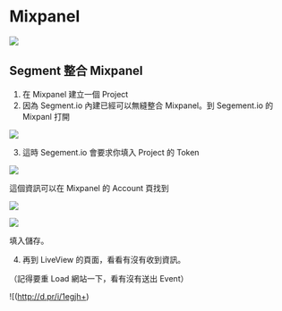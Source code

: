 # Mixpanel

![](http://d.pr/i/1cYlR+)

## Segment 整合 Mixpanel

1) 在 Mixpanel 建立一個 Project
2) 因為 Segment.io 內建已經可以無縫整合 Mixpanel。到 Segement.io 的 Mixpanl 打開

![](http://d.pr/i/4CQr+)

3) 這時 Segement.io 會要求你填入 Project 的 Token

![](http://d.pr/i/14vQ4+)

這個資訊可以在 Mixpanel 的 Account 頁找到

![](http://d.pr/i/1leyZ+)

![](http://d.pr/i/1cIBK+)

填入儲存。

4) 再到 LiveView 的頁面，看看有沒有收到資訊。

（記得要重 Load 網站一下，看有沒有送出 Event）

![(http://d.pr/i/1egjh+)